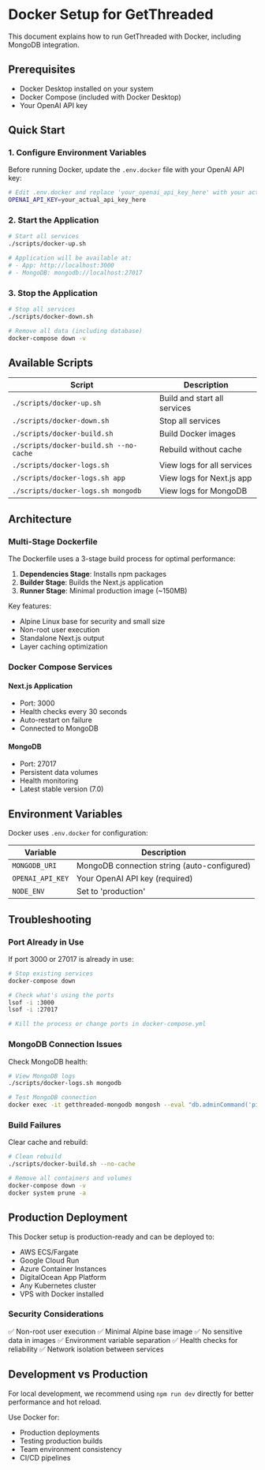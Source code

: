 # Docker Setup for GetThreaded

This document explains how to run GetThreaded with Docker, including MongoDB integration.

## Prerequisites

- Docker Desktop installed on your system
- Docker Compose (included with Docker Desktop)
- Your OpenAI API key

## Quick Start

### 1. Configure Environment Variables

Before running Docker, update the `.env.docker` file with your OpenAI API key:

```bash
# Edit .env.docker and replace 'your_openai_api_key_here' with your actual API key
OPENAI_API_KEY=your_actual_api_key_here
```

### 2. Start the Application

```bash
# Start all services
./scripts/docker-up.sh

# Application will be available at:
# - App: http://localhost:3000
# - MongoDB: mongodb://localhost:27017
```

### 3. Stop the Application

```bash
# Stop all services
./scripts/docker-down.sh

# Remove all data (including database)
docker-compose down -v
```

## Available Scripts

| Script | Description |
|--------|-------------|
| `./scripts/docker-up.sh` | Build and start all services |
| `./scripts/docker-down.sh` | Stop all services |
| `./scripts/docker-build.sh` | Build Docker images |
| `./scripts/docker-build.sh --no-cache` | Rebuild without cache |
| `./scripts/docker-logs.sh` | View logs for all services |
| `./scripts/docker-logs.sh app` | View logs for Next.js app |
| `./scripts/docker-logs.sh mongodb` | View logs for MongoDB |

## Architecture

### Multi-Stage Dockerfile

The Dockerfile uses a 3-stage build process for optimal performance:

1. **Dependencies Stage**: Installs npm packages
2. **Builder Stage**: Builds the Next.js application
3. **Runner Stage**: Minimal production image (~150MB)

Key features:
- Alpine Linux base for security and small size
- Non-root user execution
- Standalone Next.js output
- Layer caching optimization

### Docker Compose Services

#### Next.js Application
- Port: 3000
- Health checks every 30 seconds
- Auto-restart on failure
- Connected to MongoDB

#### MongoDB
- Port: 27017
- Persistent data volumes
- Health monitoring
- Latest stable version (7.0)

## Environment Variables

Docker uses `.env.docker` for configuration:

| Variable | Description |
|----------|-------------|
| `MONGODB_URI` | MongoDB connection string (auto-configured) |
| `OPENAI_API_KEY` | Your OpenAI API key (required) |
| `NODE_ENV` | Set to 'production' |

## Troubleshooting

### Port Already in Use

If port 3000 or 27017 is already in use:

```bash
# Stop existing services
docker-compose down

# Check what's using the ports
lsof -i :3000
lsof -i :27017

# Kill the process or change ports in docker-compose.yml
```

### MongoDB Connection Issues

Check MongoDB health:

```bash
# View MongoDB logs
./scripts/docker-logs.sh mongodb

# Test MongoDB connection
docker exec -it getthreaded-mongodb mongosh --eval "db.adminCommand('ping')"
```

### Build Failures

Clear cache and rebuild:

```bash
# Clean rebuild
./scripts/docker-build.sh --no-cache

# Remove all containers and volumes
docker-compose down -v
docker system prune -a
```

## Production Deployment

This Docker setup is production-ready and can be deployed to:

- AWS ECS/Fargate
- Google Cloud Run
- Azure Container Instances
- DigitalOcean App Platform
- Any Kubernetes cluster
- VPS with Docker installed

### Security Considerations

✅ Non-root user execution
✅ Minimal Alpine base image
✅ No sensitive data in images
✅ Environment variable separation
✅ Health checks for reliability
✅ Network isolation between services

## Development vs Production

For local development, we recommend using `npm run dev` directly for better performance and hot reload.

Use Docker for:
- Production deployments
- Testing production builds
- Team environment consistency
- CI/CD pipelines
